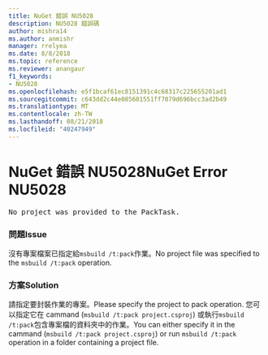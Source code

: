 ```yaml
---
title: NuGet 錯誤 NU5028
description: NU5028 錯誤碼
author: mishra14
ms.author: anmishr
manager: rrelyea
ms.date: 8/8/2018
ms.topic: reference
ms.reviewer: anangaur
f1_keywords:
- NU5028
ms.openlocfilehash: e5f1bcaf61ec8151391c4c68317c225655201ad1
ms.sourcegitcommit: c643dd2c44e085601551ff7079d696bcc3ad2b49
ms.translationtype: MT
ms.contentlocale: zh-TW
ms.lasthandoff: 08/21/2018
ms.locfileid: "40247949"
---
```

# <a name="nuget-error-nu5028"></a><span data-ttu-id="54232-103">NuGet 錯誤 NU5028</span><span class="sxs-lookup"><span data-stu-id="54232-103">NuGet Error NU5028</span></span>
<pre>No project was provided to the PackTask.</pre>

### <a name="issue"></a><span data-ttu-id="54232-104">問題</span><span class="sxs-lookup"><span data-stu-id="54232-104">Issue</span></span>

<span data-ttu-id="54232-105">沒有專案檔案已指定給`msbuild /t:pack`作業。</span><span class="sxs-lookup"><span data-stu-id="54232-105">No project file was specified to the `msbuild /t:pack` operation.</span></span>


### <a name="solution"></a><span data-ttu-id="54232-106">方案</span><span class="sxs-lookup"><span data-stu-id="54232-106">Solution</span></span>

<span data-ttu-id="54232-107">請指定要封裝作業的專案。</span><span class="sxs-lookup"><span data-stu-id="54232-107">Please specify the project to pack operation.</span></span>  <span data-ttu-id="54232-108">您可以指定它在 cammand (`msbuild /t:pack project.csproj`) 或執行`msbuild /t:pack`包含專案檔的資料夾中的作業。</span><span class="sxs-lookup"><span data-stu-id="54232-108">You can either specify it in the cammand (`msbuild /t:pack project.csproj`) or run `msbuild /t:pack` operation in a folder containing a project file.</span></span>

